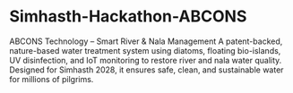 # Simhasth-Hackathon-ABCONS
ABCONS Technology – Smart River &amp; Nala Management A patent-backed, nature-based water treatment system using diatoms, floating bio-islands, UV disinfection, and IoT monitoring to restore river and nala water quality. Designed for Simhasth 2028, it ensures safe, clean, and sustainable water for millions of pilgrims.
